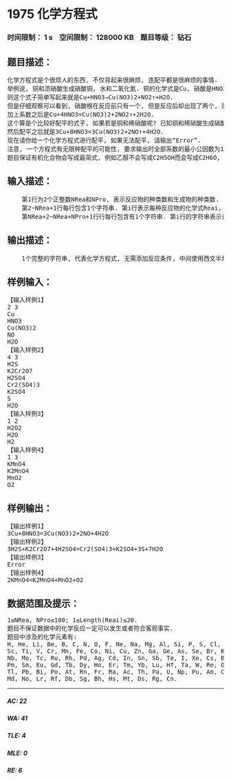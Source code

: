 # 1975 化学方程式   
### 时间限制： 1 s&nbsp;&nbsp;&nbsp;&nbsp;空间限制： 128000 KB&nbsp;&nbsp;&nbsp;&nbsp;题目等级： 钻石  
## 题目描述：  

<pre>
化学方程式是个很烦人的东西, 不仅背起来很麻烦, 连配平都是很麻烦的事情.
举例说, 铜和浓硝酸生成硝酸铜, 水和二氧化氮. 铜的化学式是Cu, 硝酸是HNO3, 硝酸铜是Cu(NO3)2, 二氧化氮是NO2, 水是H2O.
则这个式子简单写起来就是Cu+HNO3→Cu(NO3)2+NO2↑+H2O.
但是仔细观察可以看到, 硝酸根在反应前只有一个, 但是反应后却出现了两个, 而且反应前氢原子只有一个, 而反应后氢原子却有两个. 所以为了客观描述, 我们需要在两侧加上系数, 使得反应前后原子总数不变.
加上系数之后是Cu+4HNO3=Cu(NO3)2+2NO2↑+2H2O.
这个算是个比较好配平的式子, 如果若是铜和稀硝酸呢? 已知铜和稀硝酸生成硝酸铜, 水和一氧化氮. 铜的化学式是Cu, 硝酸是HNO3, 硝酸铜是Cu(NO3)2, 一氧化氮是NO, 水是H2O. 未配平就是Cu+HNO3→Cu(NO3)2+NO↑+H2O.
然后配平之后就是3Cu+8HNO3=3Cu(NO3)2+2NO↑+4H2O.
现在请你给一个化学方程式进行配平, 如果无法配平, 请输出“Error”.
注意, 一个方程式有无限种配平的可能性, 要求输出时全部系数的最小公因数为1.
题目保证有机化合物会写成最简式, 例如乙醇不会写成C2H5OH而会写成C2H6O, 但是像碱式碳酸铜依然会写成Cu2CO3(OH)2而不会合并为Cu2CH2O5. 即原子团不会被拆开.
</pre>
  
  
## 输入描述：  

<pre>
    第1行为2个正整数NRea和NPro, 表示反应物的种类数和生成物的种类数.
    第2~NRea+1行每行包含1个字符串. 第i行表示每种反应物的化学式Reai, 其中只可能包含大写或者小写英文字母, 括号和数字. 保证第一个字符一定是字母, 如果某个元素代表的字母后面包括一个数字则表示有该数字个的该元素, 如果括号后面出现数字则表示该离子团或者官能团有该字母个.
    第NRea+2~NRea+NPro+1行行每行包含有1个字符串. 第i行的字符串表示该生成物的化学式Proi.
</pre>
  
  
## 输出描述：  

<pre>
    1个完整的字符串, 代表化学方程式, 无需添加反应条件, 中间使用西文半角等号. 中间的各个物质按照输入顺序输出.
</pre>
  
  
## 样例输入：  

<pre>
【输入样例1】  
2 3  
Cu  
HNO3  
Cu(NO3)2  
NO  
H2O  
【输入样例2】  
4 3  
H2S  
K2Cr2O7  
H2SO4  
Cr2(SO4)3  
K2SO4  
S  
H2O  
【输入样例3】  
1 2  
H2O2  
H2O  
H2  
【输入样例4】  
1 3  
KMnO4  
K2MnO4  
MnO2  
O2
</pre>
  
  
## 样例输出：  

<pre>
【输出样例1】  
3Cu+8HNO3=3Cu(NO3)2+2NO+4H2O  
【输出样例2】  
3H2S+K2Cr2O7+4H2SO4=Cr2(SO4)3+K2SO4+3S+7H2O  
【输出样例3】  
Error  
【输出样例4】  
2KMnO4=K2MnO4+MnO2+O2
</pre>
  
  
## 数据范围及提示：  

<pre>
1≤NRea, NPro≤100; 1≤Length(Reai)≤20.  
题目不保证数据中的化学反应一定可以发生或者符合客观事实.  
题目中涉及的化学元素有:  
H, He, Li, Be, B, C, N, O, F, Ne, Na, Mg, Al, Si, P, S, Cl, Ar, K, Ca,   
Sc, Ti, V, Cr, Mn, Fe, Co, Ni, Cu, Zn, Ga, Ge, As, Se, Br, Kr, Rb, Sr, Y, Zr,   
Nb, Mo, Tc, Ru, Rh, Pd, Ag, Cd, In, Sn, Sb, Te, I, Xe, Cs, Ba, La, Ce, Pr, Nd,   
Pm, Sm, Eu, Gd, Tb, Dy, Ho, Er, Tm, Yb, Lu, Hf, Ta, W, Re, Os, Ir, Pt, Au, Hg,   
Tl, Pb, Bi, Po, At, Rn, Fr, Ra, Ac, Th, Pa, U, Np, Pu, Am, Cm, Bk, Cf, Es, Fm,   
Md, No, Lr, Rf, Db, Sg, Bh, Hs, Mt, Ds, Rg, Cn.
</pre>
  
  
***  

##### AC: 22  
##### WA: 41  
##### TLE: 4  
##### MLE: 0  
##### RE: 6  
